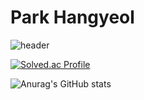 # Park Hangyeol

![header](https://capsule-render.vercel.app/api?type=waving&color=auto&height=300&section=header&text=Well%20come&fontSize=90)

[![Solved.ac Profile](http://mazassumnida.wtf/api/v2/generate_badge?boj=parkhangyeol)](https://solved.ac/parkhangyeol/)

![Anurag's GitHub stats](https://github-readme-stats.vercel.app/api?username=Hangyeol0516&show_icons=true&theme=radical)
